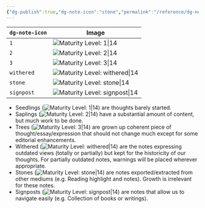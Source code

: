 ```yaml
---
{"dg-publish":true,"dg-note-icon":"stone","permalink":"/reference/dg-note-icon-reference/","dgPassFrontmatter":true,"noteIcon":"stone"}
---
```



| `dg-note-icon` | Image                                                                                   |
| -------------- | --------------------------------------------------------------------------------------- |
| `1`            | ![Maturity Level: 1\|14](https://lakeofthoughts.codyduncan.net/img/tree-1.svg)          |
| `2`            | ![Maturity Level: 2\|14](https://lakeofthoughts.codyduncan.net/img/tree-2.svg)          |
| `3`            | ![Maturity Level: 3\|14](https://lakeofthoughts.codyduncan.net/img/tree-3.svg)          |
| `withered`     | ![Maturity Level: withered\|14](https://lakeofthoughts.codyduncan.net/img/withered.svg) |
| `stone`        | ![Maturity Level: stone\|14](https://lakeofthoughts.codyduncan.net/img/stone.svg)       |
| `signpost`     | ![Maturity Level: signpost\|14](https://lakeofthoughts.codyduncan.net/img/signpost.svg) |

- Seedlings (![Maturity Level: 1|14](https://lakeofthoughts.codyduncan.net/img/tree-1.svg)) are thoughts barely started. 
- Saplings (![Maturity Level: 2|14](https://lakeofthoughts.codyduncan.net/img/tree-2.svg)) have a substantial amount of content, but much work to be done.
- Trees (![Maturity Level: 3|14](https://lakeofthoughts.codyduncan.net/img/tree-3.svg)) are grown up coherent piece of thought/essay/expression that should not change much except for some editorial enhancements.
-  Withered (![Maturity Level: withered|14](https://lakeofthoughts.codyduncan.net/img/withered.svg)) are the notes expressing outdated views (totally or partially) but kept for the historicity of our thoughts. For partially outdated notes, warnings will be placed wherever appropriate.
- Stones (![Maturity Level: stone|14](https://lakeofthoughts.codyduncan.net/img/stone.svg)) are notes exported/extracted from other mediums (e.g. Reading highlight and notes). Growth is irrelevant for these notes.
- Signposts (![Maturity Level: signpost|14](https://lakeofthoughts.codyduncan.net/img/signpost.svg)) are notes that allow us to navigate easily (e.g. Collection of books or writings).